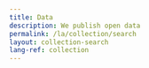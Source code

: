 ```yaml
---
title: Data
description: We publish open data
permalink: /la/collection/search
layout: collection-search
lang-ref: collection
---
```

